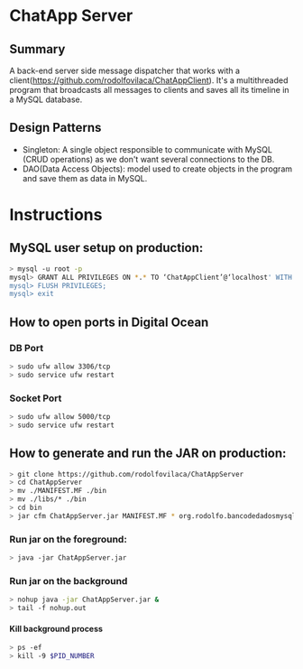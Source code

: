 # ChatApp Server
## Summary
A back-end server side message dispatcher that works with a client(https://github.com/rodolfovilaca/ChatAppClient). It's a multithreaded program that broadcasts all messages to clients and saves all its timeline in a MySQL database.

## Design Patterns
- Singleton: A single object responsible to communicate with MySQL (CRUD operations) as we don't want several connections to the DB.
- DAO(Data Access Objects): model used to create objects in the program and save them as data in MySQL.

# Instructions

## MySQL user setup on production:

```bash
> mysql -u root -p
mysql> GRANT ALL PRIVILEGES ON *.* TO ‘ChatAppClient’@‘localhost' WITH GRANT OPTION;
mysql> FLUSH PRIVILEGES;
mysql> exit
```

## How to open ports in Digital Ocean

### DB Port
```bash
> sudo ufw allow 3306/tcp
> sudo service ufw restart
```
### Socket Port
```bash
> sudo ufw allow 5000/tcp 
> sudo service ufw restart
```

## How to generate and run the JAR on production:

```bash
> git clone https://github.com/rodolfovilaca/ChatAppServer
> cd ChatAppServer
> mv ./MANIFEST.MF ./bin
> mv ./libs/* ./bin
> cd bin
> jar cfm ChatAppServer.jar MANIFEST.MF * org.rodolfo.bancodedadosmysql.jar mysql-connector-java-5.1.42-bin.jar
```

### Run jar on the foreground:
```bash
> java -jar ChatAppServer.jar
```

### Run jar on the background
```bash
> nohup java -jar ChatAppServer.jar &
> tail -f nohup.out
```
 #### Kill background process

```bash
> ps -ef
> kill -9 $PID_NUMBER
```

